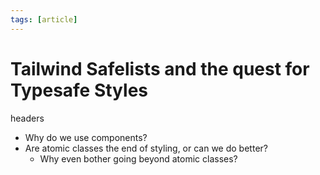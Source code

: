 ```yaml
---
tags: [article]
---
```


# Tailwind Safelists and the quest for Typesafe Styles

headers

- Why do we use components?
- Are atomic classes the end of styling, or can we do better?
	- Why even bother going beyond atomic classes?
